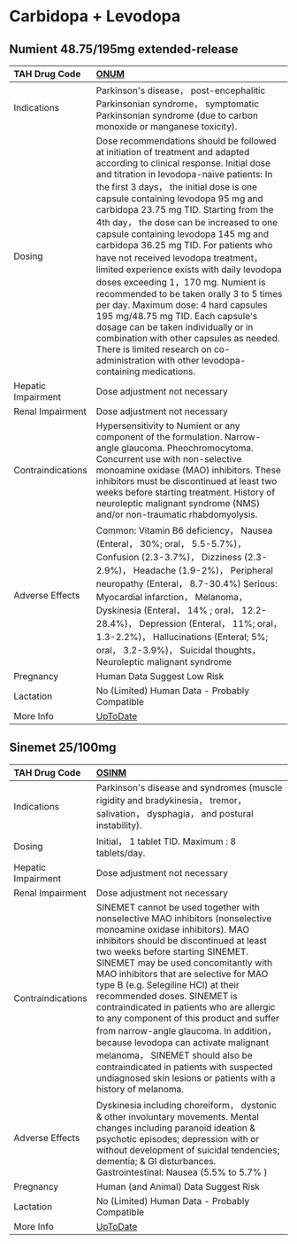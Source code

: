 # Carbidopa + Levodopa

## Numient 48.75/195mg extended-release

| TAH Drug Code      | [ONUM](https://www.tahsda.org.tw/drugs/hissearch.php?drug_code=ONUM)                                                                                                                                                                                                                                                                                                                                                                                                                                                                                                                                                                                                                                                                                                                                                                                          |
|:-------------------|:--------------------------------------------------------------------------------------------------------------------------------------------------------------------------------------------------------------------------------------------------------------------------------------------------------------------------------------------------------------------------------------------------------------------------------------------------------------------------------------------------------------------------------------------------------------------------------------------------------------------------------------------------------------------------------------------------------------------------------------------------------------------------------------------------------------------------------------------------------------|
| Indications        | Parkinson's disease， post-encephalitic Parkinsonian syndrome， symptomatic Parkinsonian syndrome (due to carbon monoxide or manganese toxicity).                                                                                                                                                                                                                                                                                                                                                                                                                                                                                                                                                                                                                                                                                                             |
| Dosing             | Dose recommendations should be followed at initiation of treatment and adapted according to clinical response. Initial dose and titration in levodopa-naive patients: In the first 3 days， the initial dose is one capsule containing levodopa 95 mg and carbidopa 23.75 mg TID. Starting from the 4th day， the dose can be increased to one capsule containing levodopa 145 mg and carbidopa 36.25 mg TID. For patients who have not received levodopa treatment， limited experience exists with daily levodopa doses exceeding 1，170 mg. Numient is recommended to be taken orally 3 to 5 times per day. Maximum dose: 4 hard capsules 195 mg/48.75 mg TID. Each capsule's dosage can be taken individually or in combination with other capsules as needed. There is limited research on co-administration with other levodopa-containing medications. |
| Hepatic Impairment | Dose adjustment not necessary                                                                                                                                                                                                                                                                                                                                                                                                                                                                                                                                                                                                                                                                                                                                                                                                                                 |
| Renal Impairment   | Dose adjustment not necessary                                                                                                                                                                                                                                                                                                                                                                                                                                                                                                                                                                                                                                                                                                                                                                                                                                 |
| Contraindications  | Hypersensitivity to Numient or any component of the formulation. Narrow-angle glaucoma. Pheochromocytoma. Concurrent use with non-selective monoamine oxidase (MAO) inhibitors. These inhibitors must be discontinued at least two weeks before starting treatment. History of neuroleptic malignant syndrome (NMS) and/or non-traumatic rhabdomyolysis.                                                                                                                                                                                                                                                                                                                                                                                                                                                                                                      |
| Adverse Effects    | Common: Vitamin B6 deficiency， Nausea (Enteral， 30%; oral， 5.5-5.7%)， Confusion (2.3-3.7%)， Dizziness (2.3-2.9%)， Headache (1.9-2%)， Peripheral neuropathy (Enteral， 8.7-30.4%) Serious: Myocardial infarction， Melanoma， Dyskinesia (Enteral， 14% ; oral， 12.2-28.4%)， Depression (Enteral， 11%; oral， 1.3-2.2%)， Hallucinations (Enteral; 5%; oral， 3.2-3.9%)， Suicidal thoughts， Neuroleptic malignant syndrome                                                                                                                                                                                                                                                                                                                                                                                                                         |
| Pregnancy          | Human Data Suggest Low Risk                                                                                                                                                                                                                                                                                                                                                                                                                                                                                                                                                                                                                                                                                                                                                                                                                                   |
| Lactation          | No (Limited) Human Data - Probably Compatible                                                                                                                                                                                                                                                                                                                                                                                                                                                                                                                                                                                                                                                                                                                                                                                                                 |
| More Info          | [UpToDate](https://www.uptodate.com/contents/carbidopa-and-levodopa-drug-information)                                                                                                                                                                                                                                                                                                                                                                                                                                                                                                                                                                                                                                                                                                                                                                         |

## Sinemet 25/100mg

| TAH Drug Code      | [OSINM](https://www.tahsda.org.tw/drugs/hissearch.php?drug_code=OSINM)                                                                                                                                                                                                                                                                                                                                                                                                                                                                                                                                                                                                        |
|:-------------------|:------------------------------------------------------------------------------------------------------------------------------------------------------------------------------------------------------------------------------------------------------------------------------------------------------------------------------------------------------------------------------------------------------------------------------------------------------------------------------------------------------------------------------------------------------------------------------------------------------------------------------------------------------------------------------|
| Indications        | Parkinson's disease and syndromes (muscle rigidity and bradykinesia， tremor， salivation， dysphagia， and postural instability).                                                                                                                                                                                                                                                                                                                                                                                                                                                                                                                                            |
| Dosing             | Initial， 1 tablet TID. Maximum : 8 tablets/day.                                                                                                                                                                                                                                                                                                                                                                                                                                                                                                                                                                                                                              |
| Hepatic Impairment | Dose adjustment not necessary                                                                                                                                                                                                                                                                                                                                                                                                                                                                                                                                                                                                                                                 |
| Renal Impairment   | Dose adjustment not necessary                                                                                                                                                                                                                                                                                                                                                                                                                                                                                                                                                                                                                                                 |
| Contraindications  | SINEMET cannot be used together with nonselective MAO inhibitors (nonselective monoamine oxidase inhibitors). MAO inhibitors should be discontinued at least two weeks before starting SINEMET. SINEMET may be used concomitantly with MAO inhibitors that are selective for MAO type B (e.g. Selegiline HCl) at their recommended doses. SINEMET is contraindicated in patients who are allergic to any component of this product and suffer from narrow-angle glaucoma. In addition， because levodopa can activate malignant melanoma， SINEMET should also be contraindicated in patients with suspected undiagnosed skin lesions or patients with a history of melanoma. |
| Adverse Effects    | Dyskinesia including choreiform， dystonic & other involuntary movements. Mental changes including paranoid ideation & psychotic episodes; depression with or without development of suicidal tendencies; dementia; & GI disturbances. Gastrointestinal: Nausea (5.5% to 5.7% )                                                                                                                                                                                                                                                                                                                                                                                               |
| Pregnancy          | Human (and Animal) Data Suggest Risk                                                                                                                                                                                                                                                                                                                                                                                                                                                                                                                                                                                                                                          |
| Lactation          | No (Limited) Human Data - Probably Compatible                                                                                                                                                                                                                                                                                                                                                                                                                                                                                                                                                                                                                                 |
| More Info          | [UpToDate](https://www.uptodate.com/contents/carbidopa-and-levodopa-drug-information)                                                                                                                                                                                                                                                                                                                                                                                                                                                                                                                                                                                         |

